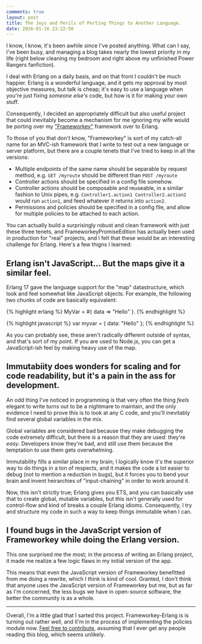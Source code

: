 ```yaml
---
comments: true
layout: post
title: The Joys and Perils of Porting Things to Another Language. 
date: 2016-01-16 23:22:50
---
```


I know, I know, it's been awhile since I've posted anything. What can I say, I've been busy, and managing a blog takes nearly the lowest priority in my life (right below cleaning my bedroom and right above my unfinished Power Rangers fanfiction).

I deal with Erlang on a daily basis, and on that front I couldn't be much happier. Erlang is a wonderful language, and it gets my approval by most objective measures, but talk is cheap; it's easy to use a language when you're just fixing *someone else's* code, but how is it for making your own stuff.

Consequently, I decided an appropriately difficult but also useful project that could inevitably become a mechanism for me ignoring my wife would be porting over my ["Frameworkey"](https://github.com/tombert/frameworkeypromiseedition) framework over to Erlang.

To those of you that don't know, "Frameworkey" is sort of my catch-all name for an MVC-ish framework that I write to test out a new language or server platform, but there are a couple tenets that I've tried to keep in all the versions:

- Multiple endpoints of the same name should be separable by request method, e.g. `GET /myroute` should be different than `POST /myroute`
- Controller actions should be specified in a config file somehow.
- Controller actions should be composable and reuseable, in a similar fashion to Unix pipes, e.g. `Controller1.action1 Controller2.action2` would run `action1`, and feed whatever it returns into `action2`.
- Permissions and policies should be specified in a config file, and allow for multiple policies to be attached to each action.

You can actually build a surprisingly robust and clean framework with just these three tenets, and FrameworkeyPromiseEdition has actually been used in production for "real" projects, and I felt that these would be an interesting challenge for Erlang.  Here's a few thigns I learned:


## Erlang isn't JavaScript... But the maps give it a similar feel.

Erlang 17 gave the language support for the "map" datastructure, which look and feel somewhat like JavaScript objects.  For example, the following two chunks of code are basically equivalent:

{% highlight erlang %}
MyVar = #{
  data => "Hello"
}.
{% endhighlight %}

{% highlight javascript %}
var myvar = {
  data: "Hello"
};
{% endhighlight %}

As you can probably see, these aren't radically different outside of syntax, and that's sort of my point.  If you are used to Node.js, you can get a JavaScript-ish feel by making heavy use of the map.

## Immutabiity does wonders for scaling and for code readability, but it's a pain in the ass for development.

An odd thing I've noticed in programming is that very often the thing *feels* elegant to write turns out to be a nightmare to maintain, and the only evidence I need to prove this is to look at any C code, and you'll inevitably find several global variables in the mix.

Global variables are considered bad because they make debugging the code extremely difficult, but there *is* a reason that they are used: they're *easy*. Developers *know* they're bad, and still use them because the temptation to use them gets overwhelming.

Immutability fills a similar place in my brain; I logically know it's the superior way to do things in a ton of respects, and it makes the code a lot easier to debug (not to mention a reduction in bugs), but it forces you to bend your brain and invent heirarchies of "input-chaining" in order to work around it.

Now, this isn't strictly true; Erlang gives you ETS, and you can basically use that to create global, mutable variables, but this isn't generally used for control-flow and kind of breaks a couple Erlang idioms.  Consequently, I try and structure my code in such a way to keep things immutable when I can. 


## I found bugs in the JavaScript version of Frameworkey while doing the Erlang version.

This one surprised me the most; in the process of writing an Erlang project, it made me realize a few logic flaws in my initial version of the app.

This means that even the JavaScript version of Frameworkey benefitted from me doing a rewrite, which I think is kind of cool.  Granted, I don't think that anyone uses the JavaScript version of Frameworkey but me, but as far as I'm concerned, the less bugs we have in open-source software, the better the community is as a whole.

------

Overall, I'm a little glad that I sarted this project. Frameworkey-Erlang is is turning out rather well, and II'm in the process of implementing the policies module now.  [Feel free to contribute](https://github.com/Tombert/Frameworkey-Erlang), assuming that I ever get any people reading this blog, which seems unlikely.


